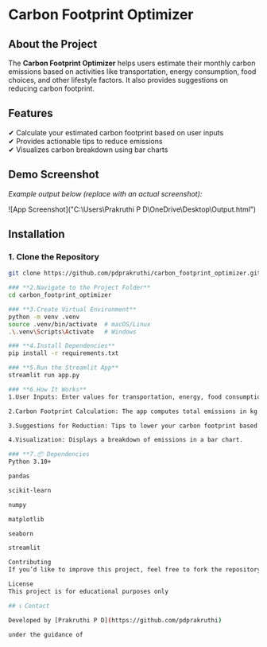 # Carbon Footprint Optimizer

## **About the Project**
The **Carbon Footprint Optimizer** helps users estimate their monthly carbon emissions based on activities like transportation, energy consumption, food choices, and other lifestyle factors. It also provides suggestions on reducing carbon footprint.

## **Features**
✔ Calculate your estimated carbon footprint based on user inputs  
✔ Provides actionable tips to reduce emissions  
✔ Visualizes carbon breakdown using bar charts  

## **Demo Screenshot**
_Example output below (replace with an actual screenshot):_

![App Screenshot]("C:\Users\Prakruthi P D\OneDrive\Desktop\Output.html")

## **Installation**
### **1. Clone the Repository**
```bash
git clone https://github.com/pdprakruthi/carbon_footprint_optimizer.git

### **2.Navigate to the Project Folder**
cd carbon_footprint_optimizer

### **3.Create Virtual Environment**
python -m venv .venv
source .venv/bin/activate  # macOS/Linux
.\.venv\Scripts\Activate   # Windows

### **4.Install Dependencies**
pip install -r requirements.txt

### **5.Run the Streamlit App**
streamlit run app.py

### **6.How It Works**
1.User Inputs: Enter values for transportation, energy, food consumption, and other activities.

2.Carbon Footprint Calculation: The app computes total emissions in kg CO₂ per month.

3.Suggestions for Reduction: Tips to lower your carbon footprint based on usage level.

4.Visualization: Displays a breakdown of emissions in a bar chart.

### **7.📦 Dependencies
Python 3.10+

pandas

scikit-learn

numpy

matplotlib

seaborn

streamlit

Contributing
If you’d like to improve this project, feel free to fork the repository and submit a pull request! 🚀

License
This project is for educational purposes only

## 📞 Contact

Developed by [Prakruthi P D](https://github.com/pdprakruthi)

under the guidance of 


